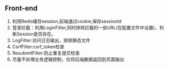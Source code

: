## Front-end
1. 利用Redis缓存session,前端通过cookie,保存sessionId
2. 登录拦截：利用LoginFilter,同时排除拦截的一些URL(在配置文件中设置)，判断Session是否存在。
3. LogFilter:访问日志输出，排除静态文件
4. CsrfFilter:csrf_token检查
5. ResubmitFilter:防止重复提交检查
6. 尽量不处理业务逻辑控制，仅将后端数据返回到页面输出
